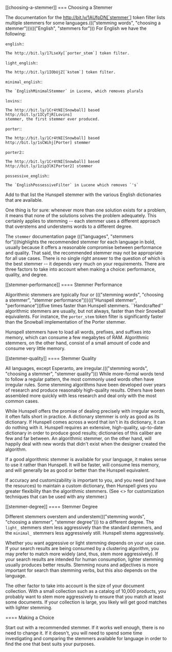 [[choosing-a-stemmer]]
=== Choosing a Stemmer

The documentation for the
http://bit.ly/1AUfpDN[`stemmer`] token filter
lists multiple stemmers for some languages.((("stemming words", "choosing a stemmer")))((("English", "stemmers for")))  For English we have the following:

`english`::

    The http://bit.ly/17LseXy[`porter_stem`] token filter.

`light_english`::

    The http://bit.ly/1IObUjZ[`kstem`] token filter.

`minimal_english`::

    The `EnglishMinimalStemmer` in Lucene, which removes plurals

`lovins`::

    The http://bit.ly/1Cr4tNI[Snowball] based
    http://bit.ly/1ICyTjR[Lovins]
    stemmer, the first stemmer ever produced.

`porter`::

    The http://bit.ly/1Cr4tNI[Snowball] based
    http://bit.ly/1sCWihj[Porter] stemmer

`porter2`::

    The http://bit.ly/1Cr4tNI[Snowball] based
    http://bit.ly/1zip3lK[Porter2] stemmer

`possessive_english`::

    The `EnglishPossessiveFilter` in Lucene which removes `'s`

Add to that list the Hunspell stemmer with the various English dictionaries
that are available.

One thing is for sure: whenever more than one solution exists for a problem,
it means that none of the solutions solves the problem adequately. This
certainly applies to stemming -- each stemmer uses a different approach that
overstems and understems words to a different degree.

The `stemmer` documentation page ((("languages", "stemmers for")))highlights the recommended stemmer for
each language in bold, usually because it offers a reasonable compromise
between performance and quality. That said, the recommended stemmer may not be
appropriate for all use cases. There is no single right answer to the question
of which is the best stemmer -- it depends very much on your requirements.
There are three factors to take into account when making a choice:
performance, quality, and degree.

[[stemmer-performance]]
==== Stemmer Performance

Algorithmic stemmers are typically four or ((("stemming words", "choosing a stemmer", "stemmer performance")))((("Hunspell stemmer", "performance")))five times faster than Hunspell
stemmers. ``Handcrafted'' algorithmic stemmers are usually, but not always,
faster than their Snowball equivalents.  For instance, the `porter_stem` token
filter is significantly faster than the Snowball implementation of the Porter
stemmer.

Hunspell stemmers have to load all words, prefixes, and suffixes into memory,
which can consume a few megabytes of RAM.  Algorithmic stemmers, on the other
hand, consist of a small amount of code and consume very little memory.

[[stemmer-quality]]
==== Stemmer Quality

All languages, except Esperanto, are irregular.((("stemming words", "choosing a stemmer", "stemmer quality"))) While more-formal words tend
to follow a regular pattern, the most commonly used words often have irregular rules. Some stemming algorithms have been developed over years of
research and produce reasonably high-quality results. Others have been
assembled more quickly with less research and deal only with the most common
cases.

While Hunspell offers the promise of dealing precisely with irregular words,
it often falls short in practice. A dictionary stemmer is only as good as its
dictionary.   If Hunspell comes across a word that isn't in its dictionary, it
can do nothing with it. Hunspell requires an extensive, high-quality, up-to-date dictionary in order to produce good results; dictionaries of this
caliber are few and far between. An algorithmic stemmer, on the other hand,
will happily deal with new words that didn't exist when the designer created
the algorithm.

If a good algorithmic stemmer is available for your language, it makes sense
to use it rather than Hunspell.  It will be faster, will consume less memory, and
will generally be as good or better than the Hunspell equivalent.

If accuracy and customizability is important to you, and you need (and
have the resources) to maintain a custom dictionary, then Hunspell gives you
greater flexibility than the algorithmic stemmers. (See
<<controlling-stemming>> for customization techniques that can be used with
any stemmer.)

[[stemmer-degree]]
==== Stemmer Degree

Different stemmers overstem and understem((("stemming words", "choosing a stemmer", "stemmer degree"))) to a different degree.  The `light_`
stemmers stem less aggressively than the standard stemmers, and the `minimal_`
stemmers less aggressively still.  Hunspell stems aggressively.

Whether you want aggressive or light stemming depends on your use case.  If
your search results are being consumed by a clustering algorithm, you may
prefer to match more widely (and, thus, stem more aggressively).  If your
search results are intended for human consumption, lighter stemming usually
produces better results.  Stemming nouns and adjectives is more important for
search than stemming verbs, but this also depends on the language.

The other factor to take into account is the size of your document collection.
With a small collection such as a catalog of 10,000 products, you probably want to
stem more aggressively to ensure that you match at least some documents.  If
your collection is large, you likely will get good matches with lighter
stemming.

==== Making a Choice

Start out with a recommended stemmer.  If it works well enough, there is
no need to change it.  If it doesn't, you will need to spend some time
investigating and comparing the stemmers available for language in order to
find the one that best suits your purposes.
